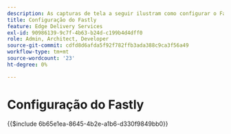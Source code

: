 ```yaml
---
description: As capturas de tela a seguir ilustram como configurar o Fastly para entregar conteúdo. As configurações essenciais são marcadas com um círculo vermelho.
title: Configuração do Fastly
feature: Edge Delivery Services
exl-id: 90986139-9c7f-4b63-b24d-c199b4d4dff0
role: Admin, Architect, Developer
source-git-commit: cdfd8d6afda5f92f782ffb3ada388c9ca3f56a49
workflow-type: tm+mt
source-wordcount: '23'
ht-degree: 0%

---
```


# Configuração do Fastly

{{$include 6b65e1ea-8645-4b2e-a1b6-d330f9849bb0}}

